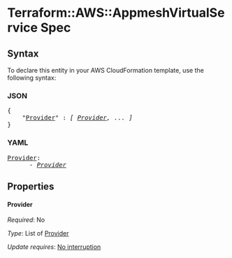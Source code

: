 # Terraform::AWS::AppmeshVirtualService Spec

## Syntax

To declare this entity in your AWS CloudFormation template, use the following syntax:

### JSON

<pre>
{
    "<a href="#provider" title="Provider">Provider</a>" : <i>[ <a href="spec-provider.md">Provider</a>, ... ]</i>
}
</pre>

### YAML

<pre>
<a href="#provider" title="Provider">Provider</a>: <i>
      - <a href="spec-provider.md">Provider</a></i>
</pre>

## Properties

#### Provider

_Required_: No

_Type_: List of <a href="spec-provider.md">Provider</a>

_Update requires_: [No interruption](https://docs.aws.amazon.com/AWSCloudFormation/latest/UserGuide/using-cfn-updating-stacks-update-behaviors.html#update-no-interrupt)

